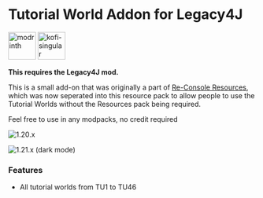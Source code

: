 # Tutorial World Addon for Legacy4J
[<img alt="modrinth" height="56" src="https://cdn.jsdelivr.net/npm/@intergrav/devins-badges@3/assets/cozy/available/modrinth_vector.svg">](https://modrinth.com/modpack/legacy-minecraft) [<img alt="kofi-singular" height="56" src="https://cdn.jsdelivr.net/npm/@intergrav/devins-badges@3/assets/cozy/donate/kofi-singular_vector.svg">](https://ko-fi.com/omoso)

**This requires the Legacy4J mod.**

This is a small add-on that was originally a part of [Re-Console Resources](https://modrinth.com/resourcepack/re-console-resources), which was now seperated into this resource pack to allow people to use the Tutorial Worlds without the Resources pack being required.

Feel free to use in any modpacks, no credit required

![1.20.x](https://cdn.modrinth.com/data/WUq4Lff9/images/05118273a76dead098a1863e0b1108e77efb5694.png)

![1.21.x (dark mode)](https://cdn.modrinth.com/data/g9O0WaGR/images/d7b4c04073578d315cbbb0e1d2f53e7fa72e89ee.png)

### Features
- All tutorial worlds from TU1 to TU46
